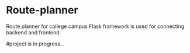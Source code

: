 # Route-planner  
Route planner for college campus
Flask framework is used for connecting backend and frontend.

#project is in progress...
